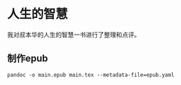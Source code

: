 # 人生的智慧

我对叔本华的人生的智慧一书进行了整理和点评。



## 制作epub

```
pandoc -o main.epub main.tex --metadata-file=epub.yaml
```



